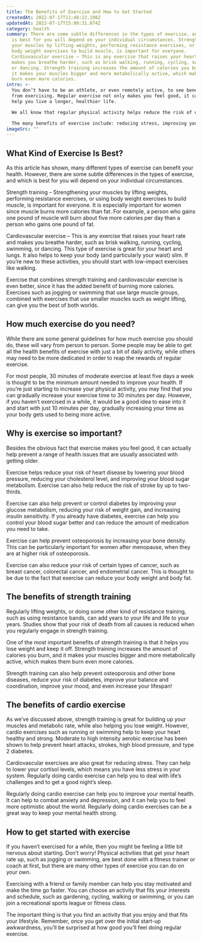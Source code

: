 ```yaml
---
title: The Benefits of Exercise and How to Get Started
createdAt: 2022-07-17T11:48:22.198Z
updatedAt: 2022-07-17T15:00:31.874Z
category: health
summary: There are some subtle differences in the types of exercise, and which
  is best for you will depend on your individual circumstances. Strengthening
  your muscles by lifting weights, performing resistance exercises, or using
  body weight exercises to build muscle, is important for everyone.
  Cardiovascular exercise – This is any exercise that raises your heart rate and
  makes you breathe harder, such as brisk walking, running, cycling, swimming,
  or dancing. Strength training increases the amount of calories you burn, and
  it makes your muscles bigger and more metabolically active, which makes them
  burn even more calories.
intro: >-
  You don’t have to be an athlete, or even remotely active, to see benefits
  from exercising. Regular exercise not only makes you feel good, it can also
  help you live a longer, healthier life.

  We all know that regular physical activity helps reduce the risk of obesity, hypertension, diabetes and other conditions related to sedentary lifestyles and poor eating habits. These benefits can be seen almost immediately and continue over time with consistent exercise.

  The many benefits of exercise include: reducing stress, improving your mood and confidence; lowering your risk of heart disease and stroke; strengthening your bones and muscles; improving your balance and coordination; raising your metabolism so you burn more calories at rest; lowering your blood pressure; relieving depression; increasing oxygen to your brain so you think more clearly; increasing endorphins which makes you happier; giving you a healthy glow by improving skin tone and complexion, reducing acne and pimples.
imageSrc: ""
---
```


## What Kind of Exercise Is Best?

As this article has shown, many different types of exercise can benefit your health. However, there are some subtle differences in the types of exercise, and which is best for you will depend on your individual circumstances.

Strength training – Strengthening your muscles by lifting weights, performing resistance exercises, or using body weight exercises to build muscle, is important for everyone. It is especially important for women since muscle burns more calories than fat. For example, a person who gains one pound of muscle will burn about five more calories per day than a person who gains one pound of fat.

Cardiovascular exercise – This is any exercise that raises your heart rate and makes you breathe harder, such as brisk walking, running, cycling, swimming, or dancing. This type of exercise is great for your heart and lungs. It also helps to keep your body (and particularly your waist) slim. If you’re new to these activities, you should start with low-impact exercises like walking.

Exercise that combines strength training and cardiovascular exercise is even better, since it has the added benefit of burning more calories. Exercises such as jogging or swimming that use large muscle groups, combined with exercises that use smaller muscles such as weight lifting, can give you the best of both worlds.

## How much exercise do you need?

While there are some general guidelines for how much exercise you should do, these will vary from person to person. Some people may be able to get all the health benefits of exercise with just a bit of daily activity, while others may need to be more dedicated in order to reap the rewards of regular exercise.

For most people, 30 minutes of moderate exercise at least five days a week is thought to be the minimum amount needed to improve your health. If you’re just starting to increase your physical activity, you may find that you can gradually increase your exercise time to 30 minutes per day. However, if you haven’t exercised in a while, it would be a good idea to ease into it and start with just 10 minutes per day, gradually increasing your time as your body gets used to being more active.

## Why is exercise so important?

Besides the obvious fact that exercise makes you feel good, it can actually help prevent a range of health issues that are usually associated with getting older.

Exercise helps reduce your risk of heart disease by lowering your blood pressure, reducing your cholesterol level, and improving your blood sugar metabolism. Exercise can also help reduce the risk of stroke by up to two-thirds.

Exercise can also help prevent or control diabetes by improving your glucose metabolism, reducing your risk of weight gain, and increasing insulin sensitivity. If you already have diabetes, exercise can help you control your blood sugar better and can reduce the amount of medication you need to take.

Exercise can help prevent osteoporosis by increasing your bone density. This can be particularly important for women after menopause, when they are at higher risk of osteoporosis.

Exercise can also reduce your risk of certain types of cancer, such as breast cancer, colorectal cancer, and endometrial cancer. This is thought to be due to the fact that exercise can reduce your body weight and body fat.

## The benefits of strength training

Regularly lifting weights, or doing some other kind of resistance training, such as using resistance bands, can add years to your life and life to your years. Studies show that your risk of death from all causes is reduced when you regularly engage in strength training.

One of the most important benefits of strength training is that it helps you lose weight and keep it off. Strength training increases the amount of calories you burn, and it makes your muscles bigger and more metabolically active, which makes them burn even more calories.

Strength training can also help prevent osteoporosis and other bone diseases, reduce your risk of diabetes, improve your balance and coordination, improve your mood, and even increase your lifespan!

## The benefits of cardio exercise

As we’ve discussed above, strength training is great for building up your muscles and metabolic rate, while also helping you lose weight. However, cardio exercises such as running or swimming help to keep your heart healthy and strong. Moderate to high intensity aerobic exercise has been shown to help prevent heart attacks, strokes, high blood pressure, and type 2 diabetes.

Cardiovascular exercises are also great for reducing stress. They can help to lower your cortisol levels, which means you have less stress in your system. Regularly doing cardio exercise can help you to deal with life’s challenges and to get a good night’s sleep.

Regularly doing cardio exercise can help you to improve your mental health. It can help to combat anxiety and depression, and it can help you to feel more optimistic about the world. Regularly doing cardio exercises can be a great way to keep your mental health strong.

## How to get started with exercise

If you haven’t exercised for a while, then you might be feeling a little bit nervous about starting. Don’t worry! Physical activities that get your heart rate up, such as jogging or swimming, are best done with a fitness trainer or coach at first, but there are many other types of exercise you can do on your own.

Exercising with a friend or family member can help you stay motivated and make the time go faster. You can choose an activity that fits your interests and schedule, such as gardening, cycling, walking or swimming, or you can join a recreational sports league or fitness class.

The important thing is that you find an activity that you enjoy and that fits your lifestyle. Remember, once you get over the initial start-up awkwardness, you’ll be surprised at how good you’ll feel doing regular exercise.
